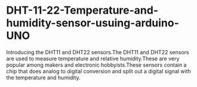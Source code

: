 # DHT-11-22-Temperature-and-humidity-sensor-usuing-arduino-UNO
Introducing the DHT11 and DHT22 sensors.The DHT11 and DHT22 sensors are used to measure temperature and relative humidity.These are very popular among makers and electronic hobbyists.These sensors contain a chip that does analog to digital conversion and split out a digital signal with the temperature and humidity.
